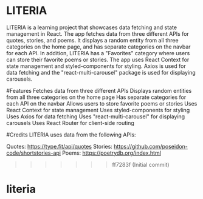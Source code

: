 # LITERIA

LITERIA is a learning project that showcases data fetching and state management in React.
The app fetches data from three different APIs for quotes, stories, and poems.
It displays a random entity from all three categories on the home page,
and has separate categories on the navbar for each API.
In addition, LITERIA has a "Favorites" category where users can store their favorite poems or stories.
The app uses React Context for state management and styled-components for styling.
Axios is used for data fetching and the "react-multi-carousel" package is used for displaying carousels.

#Features
Fetches data from three different APIs
Displays random entities from all three categories on the home page
Has separate categories for each API on the navbar
Allows users to store favorite poems or stories
Uses React Context for state management
Uses styled-components for styling
Uses Axios for data fetching
Uses "react-multi-carousel" for displaying carousels
Uses React Router for client-side routing

#Credits
LITERIA uses data from the following APIs:

Quotes: https://type.fit/api/quotes
Stories: https://github.com/poseidon-code/shortstories-api
Poems: https://poetrydb.org/index.html

> > > > > > > ff7283f (Initial commit)
# literia
